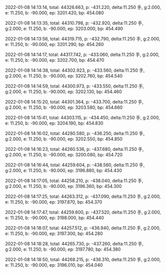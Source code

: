 2022-01-08 14:13:14, total: 44326.663, p: -431.220, delta:11.250 手, g:2.000, e: 11.250, b: -90.000, ep: 3201.420, bp: 454.080

2022-01-08 14:13:35, total: 44310.798, p: -432.920, delta:11.250 手, g:2.000, e: 11.250, b: -90.000, ep: 3203.000, bp: 454.490

2022-01-08 14:13:56, total: 44319.715, p: -432.790, delta:11.250 手, g:2.000, e: 11.250, b: -90.000, ep: 3201.290, bp: 454.260

2022-01-08 14:14:17, total: 44317.742, p: -433.060, delta:11.250 手, g:2.000, e: 11.250, b: -90.000, ep: 3202.700, bp: 454.470

2022-01-08 14:14:38, total: 44302.923, p: -433.560, delta:11.250 手, g:2.000, e: 11.250, b: -90.000, ep: 3202.760, bp: 454.540

2022-01-08 14:14:59, total: 44300.973, p: -433.550, delta:11.250 手, g:2.000, e: 11.250, b: -90.000, ep: 3202.130, bp: 454.460

2022-01-08 14:15:20, total: 44301.364, p: -433.700, delta:11.250 手, g:2.000, e: 11.250, b: -90.000, ep: 3203.580, bp: 454.660

2022-01-08 14:15:41, total: 44303.115, p: -434.450, delta:11.250 手, g:2.000, e: 11.250, b: -90.000, ep: 3204.190, bp: 454.830

2022-01-08 14:16:02, total: 44280.580, p: -436.250, delta:11.250 手, g:2.000, e: 11.250, b: -90.000, ep: 3202.550, bp: 454.850

2022-01-08 14:16:23, total: 44260.536, p: -437.680, delta:11.250 手, g:2.000, e: 11.250, b: -90.000, ep: 3200.080, bp: 454.720

2022-01-08 14:16:44, total: 44259.604, p: -438.560, delta:11.250 手, g:2.000, e: 11.250, b: -90.000, ep: 3196.880, bp: 454.430

2022-01-08 14:17:05, total: 44258.210, p: -438.040, delta:11.250 手, g:2.000, e: 11.250, b: -90.000, ep: 3196.360, bp: 454.300

2022-01-08 14:17:25, total: 44263.312, p: -437.090, delta:11.250 手, g:2.000, e: 11.250, b: -90.000, ep: 3197.870, bp: 454.370

2022-01-08 14:17:47, total: 44259.600, p: -437.520, delta:11.250 手, g:2.000, e: 11.250, b: -90.000, ep: 3198.000, bp: 454.440

2022-01-08 14:18:07, total: 44257.512, p: -436.940, delta:11.250 手, g:2.000, e: 11.250, b: -90.000, ep: 3197.300, bp: 454.280

2022-01-08 14:18:28, total: 44265.730, p: -437.260, delta:11.250 手, g:2.000, e: 11.250, b: -90.000, ep: 3197.780, bp: 454.380

2022-01-08 14:18:50, total: 44268.215, p: -436.310, delta:11.250 手, g:2.000, e: 11.250, b: -90.000, ep: 3196.010, bp: 454.040